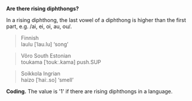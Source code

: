 **Are there rising diphthongs?**

In a rising diphthong, the last vowel of a diphthong is higher than the first part, e.g. /ai, ei, oi, au, ou/.

>Finnish<br/>
>laulu [ˈlau.lu] ‘song’

>Võro South Estonian<br/>
>toukama [ˈtoukː.kama] push.SUP

>Soikkola Ingrian<br/>
>haizo [ˈhaiː.so] ‘smell’

**Coding.** The value is '1' if there are rising diphthongs in a language.
